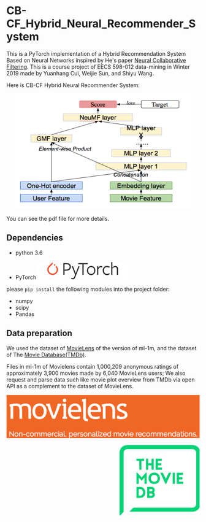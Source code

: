 # CB-CF_Hybrid_Neural_Recommender_System
This is a PyTorch implementation of a  Hybrid Recommendation System Based on Neural Networks inspired by He's paper [Neural Collaborative Filtering](https://arxiv.org/abs/1708.05031). This is a course project of EECS 598-012 data-mining in Winter 2019 made by Yuanhang Cui, Weijie Sun, and Shiyu Wang.

Here is CB-CF Hybrid Neural Recommender System:

<p align="center">
<img width="460" height="300" src="https://github.com/rengongzhizang/CB-CF_Hybrid_Neural_Recommender_System/blob/master/images/model.png">
</p>

You can see the pdf file for more details.

## Dependencies
* python 3.6

* PyTorch
![PyTorch](https://github.com/rengongzhizang/CB-CF_Hybrid_Neural_Recommender_System/blob/master/images/pytorch.png)

please `pip install` the following modules into the project folder:
* numpy
* scipy
* Pandas


## Data preparation
We used the dataset of [MovieLens](https://grouplens.org/datasets/movielens/1m/) of the version of ml-1m,  and the dataset of The [Movie Database(TMDb)](https://www.themoviedb.org).

Files in ml-1m of Movielens contain 1,000,209 anonymous ratings of approximately 3,900 movies made by 6,040 MovieLens users; We also request and parse data such like movie plot overview from TMDb via open API as a complement to the dataset of MovieLens. 

<p align="left">
<img src="https://github.com/rengongzhizang/CB-CF_Hybrid_Neural_Recommender_System/blob/master/images/movielens.png">
</p>
<p align="right">
<img src="https://github.com/rengongzhizang/CB-CF_Hybrid_Neural_Recommender_System/blob/master/images/tmdb.png">
</p>
